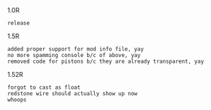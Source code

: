1.0R
	
	release

1.5R

	added proper support for mod info file, yay
	no more spamming console b/c of above, yay
	removed code for pistons b/c they are already transparent, yay
	
1.52R
	
	forgot to cast as float 
	redstone wire should actually show up now
	whoops